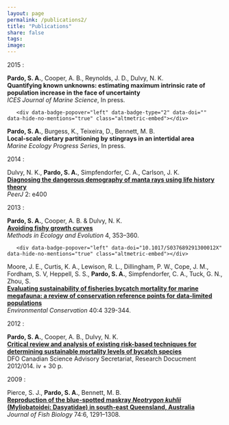 ```yaml
---
layout: page
permalink: /publications2/
title: "Publications"
share: false
tags: 
image:
---
```

<script type='text/javascript' src='https://d1bxh8uas1mnw7.cloudfront.net/assets/embed.js'></script>  

2015
:      <div data-badge-popover="left" data-badge-type="2" data-doi="" data-hide-no-mentions="true" class="altmetric-embed"></div>
**Pardo, S. A.**, Cooper, A. B., Reynolds, J. D., Dulvy, N. K.<br>
**Quantifying known unknowns: estimating maximum intrinsic rate of population increase in the face of uncertainty**<br> *ICES Journal of Marine Science*, In press.
       
       <div data-badge-popover="left" data-badge-type="2" data-doi="" data-hide-no-mentions="true" class="altmetric-embed"></div>
**Pardo, S. A.**, Burgess, K., Teixeira, D., Bennett, M. B.  
**Local-scale dietary partitioning by stingrays in an intertidal area**<br>
*Marine Ecology Progress Series*, In press. 

2014
:      <div data-badge-popover="left" data-badge-type="2" data-doi="10.7717/peerj.400" data-hide-no-mentions="true" class="altmetric-embed"></div>
Dulvy, N. K., **Pardo, S. A.**, Simpfendorfer, C. A., Carlson, J. K.  
[**Diagnosing the dangerous demography of manta rays using life history theory**](http://dx.doi.org/10.7717/peerj.400)  
*PeerJ* 2: e400  

2013
:      <div data-badge-popover="left" data-badge-type="2" data-doi="10.1111/2041-210x.12020" data-hide-no-mentions="true" class="altmetric-embed"></div>
**Pardo, S. A.**, Cooper, A. B. & Dulvy, N. K.  
[**Avoiding fishy growth curves**](http://dx.doi.org/10.1111/2041-210x.12020)  
*Methods in Ecology and Evolution* 4, 353–360.

       <div data-badge-popover="left" data-doi="10.1017/S037689291300012X" data-hide-no-mentions="true" class="altmetric-embed"></div>
Moore, J. E., Curtis, K. A., Lewison, R. L., Dillingham, P. W., Cope, J. M., Fordham, S. V, Heppell, S. S., **Pardo, S. A.**, Simpfendorfer, C. A., Tuck, G. N., Zhou, S.   
[**Evaluating sustainability of fisheries bycatch mortality for marine megafauna: a review of conservation reference points for data-limited populations**](http://dx.doi.org/10.1017/S037689291300012X)  
*Environmental Conservation* 40:4 329-344. 

2012
:      <div data-badge-popover="left" data-doi="" data-hide-no-mentions="true" class="altmetric-embed"></div>
**Pardo, S. A.**, Cooper, A. B., Dulvy, N. K.  
[**Critical review and analysis of existing risk-based techniques for determining sustainable mortality levels of bycatch species**](http://www.dfo-mpo.gc.ca/Csas-sccs/publications/resdocs-docrech/2012/2012_014-eng.pdf)   
DFO Canadian Science Advisory Secretariat, Research Docucment 2012/014. iv + 30 p.

2009
:      <div data-badge-popover="left" div data-badge-type="2" data-doi="10.1111/j.1095-8649.2009.02202.x" data-hide-no-mentions="true" class="altmetric-embed"></div>
Pierce, S. J., **Pardo, S. A.**, Bennett, M. B.  
[**Reproduction of the blue-spotted maskray *Neotrygon kuhlii* (Myliobatoidei: Dasyatidae) in south-east Queensland, Australia**](http://dx.doi.org/10.1111/j.1095-8649.2009.02202.x)  
*Journal of Fish Biology* 74:6, 1291–1308. 

